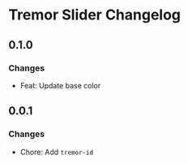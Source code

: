 # Tremor Slider Changelog

## 0.1.0

### Changes

- Feat: Update base color

## 0.0.1

### Changes

- Chore: Add `tremor-id`
